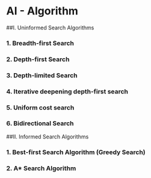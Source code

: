 # AI - Algorithm
##I. Uninformed Search Algorithms
###     1. Breadth-first Search
###     2. Depth-first Search
###     3. Depth-limited Search
###     4. Iterative deepening depth-first search
###     5. Uniform cost search
###     6. Bidirectional Search
##II. Informed Search Algorithms
###     1. Best-first Search Algorithm (Greedy Search)
###     2. A* Search Algorithm

